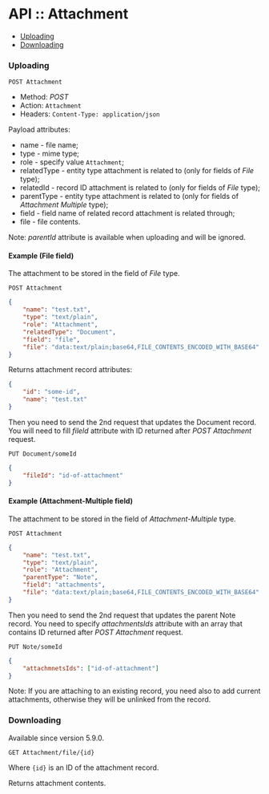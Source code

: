 # API :: Attachment

* [Uploading](#uploading)
* [Downloading](#downloading)

### Uploading

`POST Attachment`

* Method: *POST*
* Action: `Attachment`
* Headers: `Content-Type: application/json`

Payload attributes:

* name - file name;
* type - mime type;
* role - specify value `Attachment`;
* relatedType - entity type attachment is related to (only for fields of *File* type);
* relatedId - record ID attachment is related to (only for fields of *File* type);
* parentType - entity type attachment is related to (only for fields of *Attachment Multiple* type);
* field - field name of related record attachment is related through;
* file - file contents.

Note: *parentId* attribute is available when uploading and will be ignored.

#### Example (File field)

The attachment to be stored in the field of *File* type. 

`POST Attachment`

```json
{
    "name": "test.txt",
    "type": "text/plain",
    "role": "Attachment",
    "relatedType": "Document",
    "field": "file",
    "file": "data:text/plain;base64,FILE_CONTENTS_ENCODED_WITH_BASE64"
}
```

Returns attachment record attributes:

```json
{
    "id": "some-id",
    "name": "test.txt"
}
```

Then you need to send the 2nd request that updates the Document record. You will need to fill *fileId* attribute with ID returned after *POST Attachment* request.

`PUT Document/someId`

```json
{
    "fileId": "id-of-attachment"
}
```


#### Example (Attachment-Multiple field)

The attachment to be stored in the field of *Attachment-Multiple* type. 

`POST Attachment`

```json
{
    "name": "test.txt",
    "type": "text/plain",
    "role": "Attachment",
    "parentType": "Note",
    "field": "attachments",
    "file": "data:text/plain;base64,FILE_CONTENTS_ENCODED_WITH_BASE64"
}
```

Then you need to send the 2nd request that updates the parent Note record. You need to specify *attachmentsIds* attribute with an array that contains ID returned after *POST Attachment* request.


`PUT Note/someId`

```json
{
    "attachmnetsIds": ["id-of-attachment"]
}
```

Note: If you are attaching to an existing record, you need also to add current attachments, otherwise they will be unlinked from the record.



### Downloading

Available since version 5.9.0.

`GET Attachment/file/{id}`

Where `{id}` is an ID of the attachment record.

Returns attachment contents.
